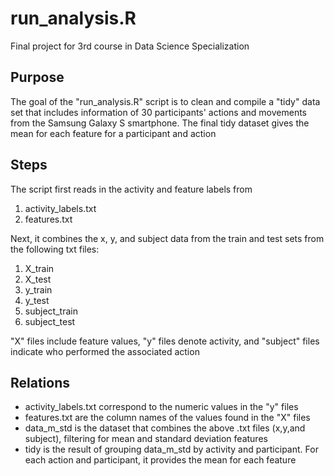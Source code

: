 # run_analysis.R
Final project for 3rd course in Data Science Specialization

## Purpose
The goal of the "run_analysis.R" script is to clean and compile a 
"tidy" data set that includes information of 30 participants' 
actions and movements from the Samsung Galaxy S smartphone.
The final tidy dataset gives the mean for each feature for a participant and action

## Steps
The script first reads in the activity and feature labels from

1) activity_labels.txt
2) features.txt

Next, it combines the x, y, and subject data from the train and test sets
from the following txt files:

1) X_train
2) X_test
3) y_train
4) y_test
5) subject_train
6) subject_test

"X" files include feature values, "y" files denote activity, and "subject"
files indicate who performed the associated action

## Relations
 * activity_labels.txt correspond to the numeric values in the "y" files
 * features.txt are the column names of the values found in the "X" files
 * data_m_std is the dataset that combines the above .txt files (x,y,and subject), filtering for mean
and standard deviation features
* tidy is the result of grouping data_m_std by activity and participant. For each action and participant,
it provides the mean for each feature
